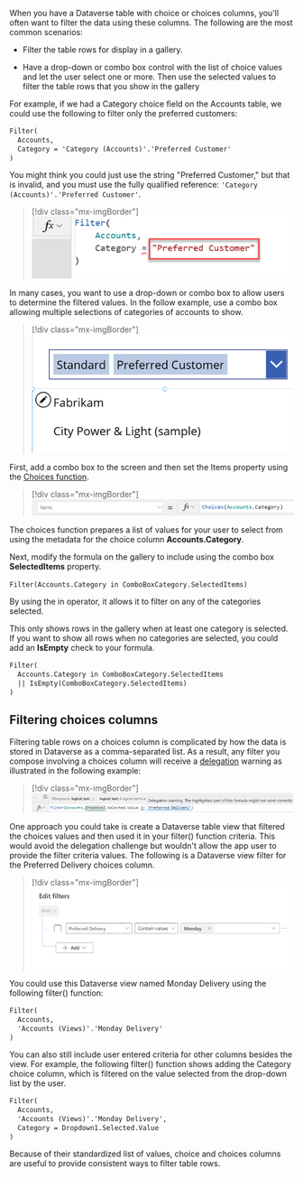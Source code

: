 When you have a Dataverse table with choice or choices columns, you'll often want to filter the data using these columns. The following are the most common scenarios:

- Filter the table rows for display in a gallery.

- Have a drop-down or combo box control with the list of choice values and let the user select one or more. Then use the selected values to filter the table rows that you show in the gallery

For example, if we had a Category choice field on the Accounts table, we could use the following to filter only the preferred customers:

```powerappsfl
Filter(
  Accounts,
  Category = 'Category (Accounts)'.'Preferred Customer'
)
```

You might think you could just use the string "Preferred Customer," but that is invalid, and you must use the fully qualified reference: `'Category (Accounts)'.'Preferred Customer'`.

> [!div class="mx-imgBorder"]
> [![Screenshot of the following invalid Power F x formula: Filter ( Accounts, Category = "Preferred Customer" ).](../media/invalid.png)](../media/invalid.png#lightbox)

In many cases, you want to use a drop-down or combo box to allow users to determine the filtered values. In the follow example, use a combo box allowing multiple selections of categories of accounts to show.

> [!div class="mx-imgBorder"]
> [![Screenshot of a part of an account information form containing a dropdown with multiple categories selected: Standard and Preferred Customer.](../media/categories.png)](../media/categories.png#lightbox)

First, add a combo box to the screen and then set the Items property using the [Choices function](/powerapps/maker/canvas-apps/functions/function-choices/?azure-portal=true).

> [!div class="mx-imgBorder"]
> [![Screenshot of the following expression as a formula for Items property: Choices(Accounts.Category).](../media/choices.png)](../media/choices.png#lightbox)

The choices function prepares a list of values for your user to select from using the metadata for the choice column **Accounts.Category**.

Next, modify the formula on the gallery to include using the combo box **SelectedItems** property.

`Filter(Accounts.Category in ComboBoxCategory.SelectedItems)`

By using the in operator, it allows it to filter on any of the categories selected.

This only shows rows in the gallery when at least one category is selected. If you want to show all rows when no categories are selected, you could add an **IsEmpty** check to your formula.

```powerappsfl
Filter(
  Accounts.Category in ComboBoxCategory.SelectedItems
  || IsEmpty(ComboBoxCategory.SelectedItems)
)
```

## Filtering choices columns

Filtering table rows on a choices column is complicated by how the data is stored in Dataverse as a comma-separated list. As a result, any filter you compose involving a choices column will receive a [delegation](https://docs.microsoft.com/powerapps/maker/canvas-apps/delegation-overview/?azure-portal=true) warning as illustrated in the following example:

> [!div class="mx-imgBorder"]
> [![Screenshot of the formula Filter(Accounts,Text(Dropdown1.Selected.Value in 'Preferred Delivery').](../media/filter.png)](../media/filter.png#lightbox)

One approach you could take is create a Dataverse table view that filtered the choices values and then used it in your filter() function criteria. This would avoid the delegation challenge but wouldn't allow the app user to provide the filter criteria values. The following is a Dataverse view filter for the Preferred Delivery choices column.

> [!div class="mx-imgBorder"]
> [![Dataverse view edit filter criteria that shows filtering on a choices column.](../media/edit.png)](../media/edit.png#lightbox)

You could use this Dataverse view named Monday Delivery using the following filter() function:

```powerappsfl
Filter(
  Accounts,
  'Accounts (Views)'.'Monday Delivery'
)
```

You can also still include user entered criteria for other columns besides the view. For example, the following filter() function shows adding the Category choice column, which is filtered on the value selected from the drop-down list by the user.

```powerappsfl
Filter(
  Accounts,
  'Accounts (Views)'.'Monday Delivery',
  Category = Dropdown1.Selected.Value
)
```

Because of their standardized list of values, choice and choices columns are useful to provide consistent ways to filter table rows.
